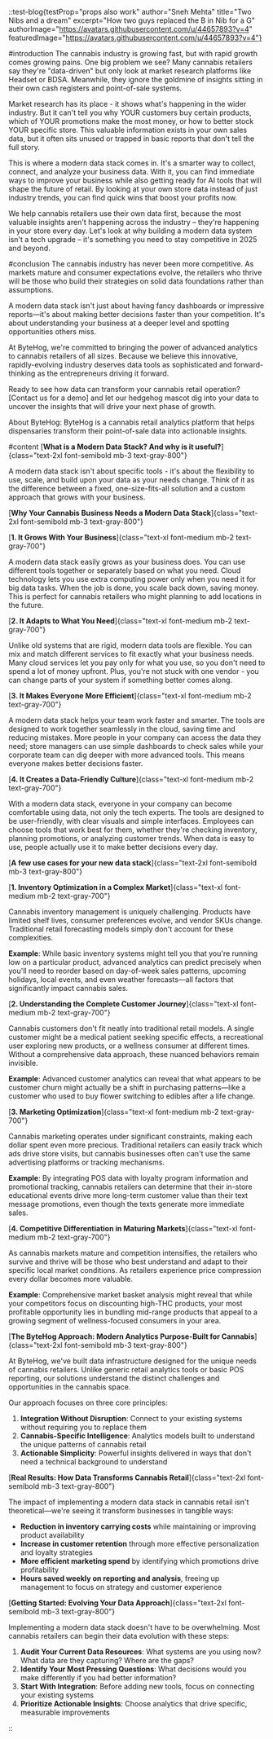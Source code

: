 ::test-blog{testProp="props also work" author="Sneh Mehta" title="Two Nibs and a dream" excerpt="How two guys replaced the B in Nib for a G" authorImage="https://avatars.githubusercontent.com/u/44657893?v=4" featuredImage="https://avatars.githubusercontent.com/u/44657893?v=4"}


#introduction
The cannabis industry is growing fast, but with rapid growth comes growing pains. One big problem we see? Many cannabis retailers say they're "data-driven" but only look at market research platforms like Headset or BDSA. Meanwhile, they ignore the goldmine of insights sitting in their own cash registers and point-of-sale systems.

Market research has its place - it shows what's happening in the wider industry. But it can't tell you why YOUR customers buy certain products, which of YOUR promotions make the most money, or how to better stock YOUR specific store. This valuable information exists in your own sales data, but it often sits unused or trapped in basic reports that don't tell the full story.

This is where a modern data stack comes in. It's a smarter way to collect, connect, and analyze your business data. With it, you can find immediate ways to improve your business while also getting ready for AI tools that will shape the future of retail. By looking at your own store data instead of just industry trends, you can find quick wins that boost your profits now.

We help cannabis retailers use their own data first, because the most valuable insights aren't happening across the industry – they're happening in your store every day. Let's look at why building a modern data system isn't a tech upgrade – it's something you need to stay competitive in 2025 and beyond.

#conclusion
The cannabis industry has never been more competitive. As markets mature and consumer expectations evolve, the retailers who thrive will be those who build their strategies on solid data foundations rather than assumptions.

A modern data stack isn't just about having fancy dashboards or impressive reports—it's about making better decisions faster than your competition. It's about understanding your business at a deeper level and spotting opportunities others miss.

At ByteHog, we're committed to bringing the power of advanced analytics to cannabis retailers of all sizes. Because we believe this innovative, rapidly-evolving industry deserves data tools as sophisticated and forward-thinking as the entrepreneurs driving it forward.

Ready to see how data can transform your cannabis retail operation? [Contact us for a demo] and let our hedgehog mascot dig into your data to uncover the insights that will drive your next phase of growth.

About ByteHog: ByteHog is a cannabis retail analytics platform that helps dispensaries transform their point-of-sale data into actionable insights.


#content
[**What is a Modern Data Stack? And why is it useful?**]{class="text-2xl font-semibold mb-3 text-gray-800"}

A modern data stack isn't about specific tools \- it's about the flexibility to use, scale, and build upon your data as your needs change. Think of it as the difference between a fixed, one-size-fits-all solution and a custom approach that grows with your business.


[**Why Your Cannabis Business Needs a Modern Data Stack**]{class="text-2xl font-semibold mb-3 text-gray-800"}

[**1\. It Grows With Your Business**]{class="text-xl font-medium mb-2 text-gray-700"}

A modern data stack easily grows as your business does. You can use different tools together or separately based on what you need. Cloud technology lets you use extra computing power only when you need it for big data tasks. When the job is done, you scale back down, saving money. This is perfect for cannabis retailers who might planning to add locations in the future.

[**2\. It Adapts to What You Need**]{class="text-xl font-medium mb-2 text-gray-700"}

Unlike old systems that are rigid, modern data tools are flexible. You can mix and match different services to fit exactly what your business needs. Many cloud services let you pay only for what you use, so you don't need to spend a lot of money upfront. Plus, you're not stuck with one vendor \- you can change parts of your system if something better comes along.

[**3\. It Makes Everyone More Efficient**]{class="text-xl font-medium mb-2 text-gray-700"}

A modern data stack helps your team work faster and smarter. The tools are designed to work together seamlessly in the cloud, saving time and reducing mistakes. More people in your company can access the data they need; store managers can use simple dashboards to check sales while your corporate team can dig deeper with more advanced tools. This means everyone makes better decisions faster.

[**4\. It Creates a Data-Friendly Culture**]{class="text-xl font-medium mb-2 text-gray-700"}

With a modern data stack, everyone in your company can become comfortable using data, not only the tech experts. The tools are designed to be user-friendly, with clear visuals and simple interfaces. Employees can choose tools that work best for them, whether they're checking inventory, planning promotions, or analyzing customer trends. When data is easy to use, people actually use it to make better decisions every day.

[**A few use cases for your new data stack**]{class="text-2xl font-semibold mb-3 text-gray-800"}

[**1\. Inventory Optimization in a Complex Market**]{class="text-xl font-medium mb-2 text-gray-700"}

Cannabis inventory management is uniquely challenging. Products have limited shelf lives, consumer preferences evolve, and vendor SKUs change. Traditional retail forecasting models simply don't account for these complexities.

**Example**: While basic inventory systems might tell you that you're running low on a particular product, advanced analytics can predict precisely when you'll need to reorder based on day-of-week sales patterns, upcoming holidays, local events, and even weather forecasts—all factors that significantly impact cannabis sales.

[**2\. Understanding the Complete Customer Journey**]{class="text-xl font-medium mb-2 text-gray-700"}

Cannabis customers don't fit neatly into traditional retail models. A single customer might be a medical patient seeking specific effects, a recreational user exploring new products, or a wellness consumer at different times. Without a comprehensive data approach, these nuanced behaviors remain invisible.

**Example**: Advanced customer analytics can reveal that what appears to be customer churn might actually be a shift in purchasing patterns—like a customer who used to buy flower switching to edibles after a life change.

[**3\. Marketing Optimization**]{class="text-xl font-medium mb-2 text-gray-700"}

Cannabis marketing operates under significant constraints, making each dollar spent even more precious. Traditional retailers can easily track which ads drive store visits, but cannabis businesses often can't use the same advertising platforms or tracking mechanisms.

**Example**: By integrating POS data with loyalty program information and promotional tracking, cannabis retailers can determine that their in-store educational events drive more long-term customer value than their text message promotions, even though the texts generate more immediate sales.

[**4\. Competitive Differentiation in Maturing Markets**]{class="text-xl font-medium mb-2 text-gray-700"}

As cannabis markets mature and competition intensifies, the retailers who survive and thrive will be those who best understand and adapt to their specific local market conditions. As retailers experience price compression every dollar becomes more valuable.

**Example**: Comprehensive market basket analysis might reveal that while your competitors focus on discounting high-THC products, your most profitable opportunity lies in bundling mid-range products that appeal to a growing segment of wellness-focused consumers in your area.

[**The ByteHog Approach: Modern Analytics Purpose-Built for Cannabis**]{class="text-2xl font-semibold mb-3 text-gray-800"}

At ByteHog, we've built data infrastructure designed for the unique needs of cannabis retailers. Unlike generic retail analytics tools or basic POS reporting, our solutions understand the distinct challenges and opportunities in the cannabis space.

Our approach focuses on three core principles:

1. **Integration Without Disruption**: Connect to your existing systems without requiring you to replace them
2. **Cannabis-Specific Intelligence**: Analytics models built to understand the unique patterns of cannabis retail
3. **Actionable Simplicity**: Powerful insights delivered in ways that don't need a technical background to understand

[**Real Results: How Data Transforms Cannabis Retail**]{class="text-2xl font-semibold mb-3 text-gray-800"}

The impact of implementing a modern data stack in cannabis retail isn't theoretical—we're seeing it transform businesses in tangible ways:

- **Reduction in inventory carrying costs** while maintaining or improving product availability
- **Increase in customer retention** through more effective personalization and loyalty strategies
- **More efficient marketing spend** by identifying which promotions drive profitability
- **Hours saved weekly on reporting and analysis**, freeing up management to focus on strategy and customer experience

[**Getting Started: Evolving Your Data Approach**]{class="text-2xl font-semibold mb-3 text-gray-800"}

Implementing a modern data stack doesn't have to be overwhelming. Most cannabis retailers can begin their data evolution with these steps:

1. **Audit Your Current Data Resources**: What systems are you using now? What data are they capturing? Where are the gaps?
2. **Identify Your Most Pressing Questions**: What decisions would you make differently if you had better information?
3. **Start With Integration**: Before adding new tools, focus on connecting your existing systems
4. **Prioritize Actionable Insights**: Choose analytics that drive specific, measurable improvements


::
